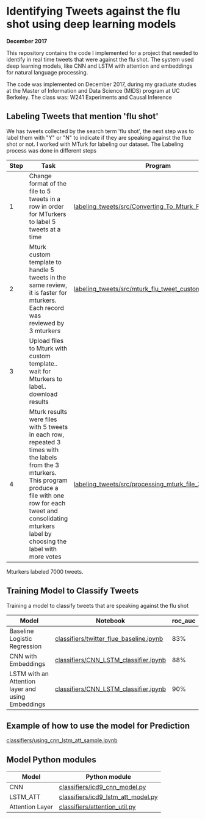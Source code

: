 # Identifying Tweets against the flu shot using deep learning models

**December 2017**

This repository contains the code I implemented for a project that needed to identify in real time tweets that were against the flu shot. The system used deep learning models, like CNN and LSTM with attention and embeddings for natural language processing.   

The code was implemented on December 2017, during my graduate studies at the Master of Information and Data Science (MIDS) 
program at UC Berkeley. The class was: W241 Experiments and Causal Inference 

## Labeling Tweets that mention 'flu shot'   
We has tweets collected by the search term 'flu shot', the next step was to label them with "Y" or "N" to indicate if they are speaking against the flue shot or not. I worked with MTurk for labeling our dataset.
The Labeling process was done in different steps

| Step | Task | Program |
|---|---|----|
|1 | Change format of the file to 5 tweets in a row in order for MTurkers to label 5 tweets at a time | [labeling_tweets/src/Converting_To_Mturk_Format.ipynb](labeling_tweets/src/Converting_To_Mturk_Format.ipynb) |
|2| Mturk custom template to handle 5 tweets in the same review, it is faster for mturkers. Each record was reviewed by 3 mturkers|[labeling_tweets/src/mturk_flu_tweet_custom_template.txt](labeling_tweets/src/mturk_flu_tweet_custom_template.txt) |
|3| Upload files to Mturk with custom template.. wait for Mturkers to label.. download results | |
|4| Mturk results were files with 5 tweets in each row, repeated 3 times with the labels from the 3 mturkers. This program produce a file with one row for each tweet and consolidating mturkers label by choosing the label with more votes |[labeling_tweets/src/processing_mturk_file_3workers.ipynb](labeling_tweets/src/processing_mturk_file_3workers.ipynb) |

Mturkers labeled 7000 tweets.

## Training Model to Classify Tweets

Training a model to classify tweets that are speaking against the flu shot 

| Model | Notebook | roc_auc |
|----|----|---|
|Baseline Logistic Regression | [classifiers/twitter_flue_baseline.ipynb](classifiers/twitter_flue_baseline.ipynb)|83%|
|CNN with Embeddings | [classifiers/CNN_LSTM_classifier.ipynb](classifiers/CNN_LSTM_classifier.ipynb)|88%|
|LSTM with an Attention layer and using Embeddings | [classifiers/CNN_LSTM_classifier.ipynb](classifiers/CNN_LSTM_classifier.ipynb)|90%|

## Example of how to use the model for Prediction
[classifiers/using_cnn_lstm_att_sample.ipynb](classifiers/using_cnn_lstm_att_sample.ipynb)

## Model Python modules

| Model | Python module |
| --- | --- |
| CNN | [classifiers/icd9_cnn_model.py](classifiers/icd9_cnn_model.py)  |
| LSTM_ATT | [classifiers/icd9_lstm_att_model.py](classifiers/icd9_lstm_att_model.py)   |
| Attention Layer |[classifiers/attention_util.py](classifiers/attention_util.py)  |



